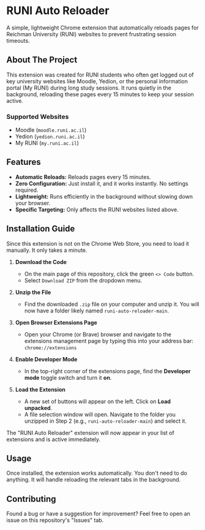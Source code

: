 # RUNI Auto Reloader

A simple, lightweight Chrome extension that automatically reloads pages for Reichman University (RUNI) websites to prevent frustrating session timeouts.

## About The Project

This extension was created for RUNI students who often get logged out of key university websites like Moodle, Yedion, or the personal information portal (My RUNI) during long study sessions. It runs quietly in the background, reloading these pages every 15 minutes to keep your session active.

### Supported Websites
* Moodle (`moodle.runi.ac.il`)
* Yedion (`yedion.runi.ac.il`)
* My RUNI (`my.runi.ac.il`)

## Features

* **Automatic Reloads:** Reloads pages every 15 minutes.
* **Zero Configuration:** Just install it, and it works instantly. No settings required.
* **Lightweight:** Runs efficiently in the background without slowing down your browser.
* **Specific Targeting:** Only affects the RUNI websites listed above.

## Installation Guide

Since this extension is not on the Chrome Web Store, you need to load it manually. It only takes a minute.

1.  **Download the Code**
    * On the main page of this repository, click the green `<> Code` button.
    * Select `Download ZIP` from the dropdown menu.

2.  **Unzip the File**
    * Find the downloaded `.zip` file on your computer and unzip it. You will now have a folder likely named `runi-auto-reloader-main`.

3.  **Open Browser Extensions Page**
    * Open your Chrome (or Brave) browser and navigate to the extensions management page by typing this into your address bar: `chrome://extensions`

4.  **Enable Developer Mode**
    * In the top-right corner of the extensions page, find the **Developer mode** toggle switch and turn it **on**.

5.  **Load the Extension**
    * A new set of buttons will appear on the left. Click on **Load unpacked**.
    * A file selection window will open. Navigate to the folder you unzipped in Step 2 (e.g., `runi-auto-reloader-main`) and select it.

The "RUNI Auto Reloader" extension will now appear in your list of extensions and is active immediately.

## Usage

Once installed, the extension works automatically. You don't need to do anything. It will handle reloading the relevant tabs in the background.

## Contributing

Found a bug or have a suggestion for improvement? Feel free to open an issue on this repository's "Issues" tab.
